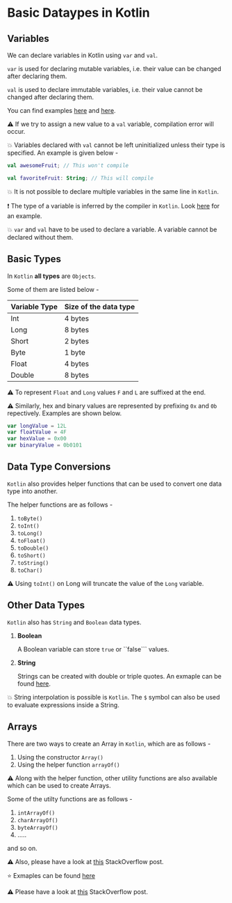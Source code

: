 # Basic Dataypes in Kotlin

## Variables

We can declare variables in Kotlin using ```var``` and ```val```. 

```var``` is used for declaring mutable variables, i.e. their value can be changed after declaring them. 

```val``` is used to declare immutable variables, i.e. their value cannot be changed after declaring them. 

You can find examples [here](/Variables%20and%20Basic%20Types/Yum.kt) and [here](/Variables%20and%20Basic%20Types/RedJam.kt).

:warning: If we try to assign a new value to a ```val``` variable, compilation error will occur. 

:boom: Variables declared with ```val``` cannot be left uninitialized  unless their type is specified. An example is given below -

```kotlin
val awesomeFruit; // This won't compile

val favoriteFruit: String; // This will compile
```
:boom: It is not possible to declare multiple variables in the same line in ```Kotlin```.

:exclamation: The type of a variable is inferred by the compiler in ```Kotlin```. Look [here](/Variables%20and%20Basic%20Types/Silver.kt) for an example.

:boom: ```var``` and ```val``` have to be used to declare a variable. A variable cannot be declared without them. 

## Basic Types

In ```Kotlin``` **all types** are ```Objects```.

Some of them are listed below - 

| Variable Type | Size of the data type |
|---------------|-----------------------|
| Int           | 4 bytes               |
| Long          | 8 bytes               |
| Short         | 2 bytes               |
| Byte          | 1 byte                |
| Float         | 4 bytes               |
| Double        | 8 bytes               |

:warning: To represent ```Float``` and ```Long``` values ```F``` and ```L``` are suffixed at the end. 

:warning: Similarly, hex and binary values are represented by prefixing ```0x``` and ```0b``` repectively. Examples are shown below.

```kotlin 
var longValue = 12L
var floatValue = 4F
var hexValue = 0x00
var binaryValue = 0b0101
```
## Data Type Conversions

```Kotlin``` also provides helper functions that can be used to convert one data type into another.

The helper functions are as follows - 

1.  ```toByte()``` 
1.  ```toInt()```
1.  ```toLong()```
1.  ```toFloat()```
1.  ```toDouble()```
1.  ```toShort()``` 
1.  ```toString()```
1.  ```toChar()```

:warning: Using ```toInt()``` on Long will truncate the value of the ```Long``` variable.

## Other Data Types

```Kotlin``` also has ```String``` and ```Boolean``` data types.

1.  **Boolean**
    
    A Boolean variable can store ```true``` or ``false``` values.

1.  **String**

    Strings can be created with double or triple quotes. An exmaple can be found [here](/Variables%20and%20Basic%20Types/LalMirchi.kt).

:boom: String interpolation is possible is ```Kotlin```. The ```$``` symbol can also be used to evaluate expressions inside a String.


## Arrays

There are two ways to create an Array in ```Kotlin```, which are as follows - 

1.  Using the constructor ```Array()```
1.  Using the helper function ```arrayOf()```

:warning: Along with the helper function, other utility functions are also available which can be used to create Arrays. 

Some of the utilty functions are as follows - 

1.  ```intArrayOf()```
1.  ```charArrayOf()```
1.  ```byteArrayOf()```
1. .....

and so on. 

:warning: Also, please have a look at [this](https://stackoverflow.com/questions/44239869/whats-the-kotlin-equivalent-of-javas-string) StackOverflow post. 

:star: Exmaples can be found [here](/Variables%20and%20Basic%20Types/MelonArray.kt)

:warning: Please have a look at [this](https://stackoverflow.com/questions/44239869/whats-the-kotlin-equivalent-of-javas-string) StackOverflow post.
